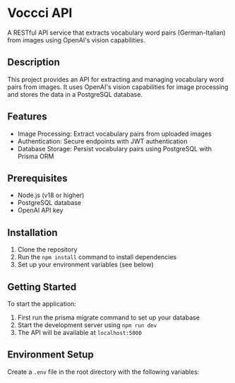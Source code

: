 # Voccci API

A RESTful API service that extracts vocabulary word pairs (German-Italian) from images using OpenAI's vision capabilities.

## Description

This project provides an API for extracting and managing vocabulary word pairs from images. It uses OpenAI's vision capabilities for image processing and stores the data in a PostgreSQL database.

## Features

- Image Processing: Extract vocabulary pairs from uploaded images
- Authentication: Secure endpoints with JWT authentication 
- Database Storage: Persist vocabulary pairs using PostgreSQL with Prisma ORM

## Prerequisites

- Node.js (v18 or higher)
- PostgreSQL database
- OpenAI API key

## Installation

1. Clone the repository
2. Run the `npm install` command to install dependencies
3. Set up your environment variables (see below)

## Getting Started

To start the application:

1. First run the prisma migrate command to set up your database
2. Start the development server using `npm run dev`
3. The API will be available at `localhost:5000`

## Environment Setup

Create a `.env` file in the root directory with the following variables: 
